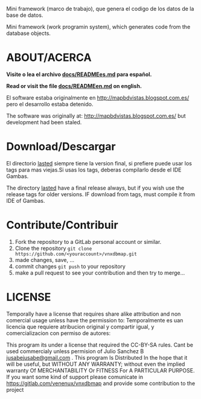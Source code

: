 
Mini framework (marco de trabajo), que genera el codigo de los datos de la base de datos.

Mini framework (work programin system), which generates code from the database objects.

ABOUT/ACERCA
============

**Visite o lea el archivo [docs/READMEes.md](docs/READMEes.md) para español.**

**Read or visit the file [docs/READMEen.md](docs/READMEen.md) on english.**

El software estaba originalmente en http://mapbdvistas.blogspot.com.es/ pero el desarrollo estaba detenido.

The software was originally at: http://mapbdvistas.blogspot.com.es/ but development had been staled.

Download/Descargar
==================

El directorio [lasted](lasted) siempre tiene la version final, si prefiere puede usar los tags para mas viejas.Si usas los tags, deberas compilarlo desde el IDE Gambas.

The directory [lasted](lasted) have a final release always, but if you wish use the release tags for older versions. IF download from tags, must compile it from IDE of Gambas.

Contribute/Contribuir
=====================

1. Fork the repository to a GitLab personal account or similar.
2. Clone the repository `git clone https://github.com/<youraccount>/vnxdbmap.git`
3. made changes, save, ...
4. commit changes `git push` to your repository
5. make a pull request to see your contribution and then try to merge...

LICENSE
=======

Temporally have a license that requires share alike attribution and non comercial usage unless have the permission to:
Temporalmente es uan licencia que requiere atribucion original y compartir igual, y comercializacion con permiso de autores:

   This program its under a license that required the CC-BY-SA rules.
   Cant be used commercialy unless permision of Julio Sanchez B jusabejusabe@gmail.com
   .
   This program Is Distributed In the hope that it will be useful,
   but WITHOUT ANY WARRANTY; without even the implied warranty Of
   MERCHANTABILITY Or FITNESS For A PARTICULAR PURPOSE. If you want 
   some kind of support please comunicate in https://gitlab.com/venenux/vnxdbmap 
   and provide some contribution to the project

